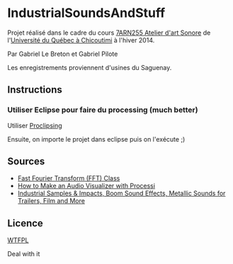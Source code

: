 # IndustrialSoundsAndStuff

Projet réalisé dans le cadre du cours [7ARN255 Atelier d'art Sonore](http://cours.uqac.ca/7ARN255) de l'[Université du Québec à Chicoutimi](http://www.uqac.ca/) à l'hiver 2014.

Par Gabriel Le Breton et Gabriel Pilote

Les enregistrements proviennent d'usines du Saguenay.

## Instructions

### Utiliser Eclipse pour faire du processing (much better)

Utiliser [Proclipsing](https://code.google.com/p/proclipsing/wiki/GettingStarted)

Ensuite, on importe le projet dans eclipse puis on l'exécute ;)

## Sources

* [Fast Fourier Transform (FFT) Class](http://code.compartmental.net/minim/javadoc/ddf/minim/analysis/FFT.html)
* [How to Make an Audio Visualizer with Processi](http://www.pfesto.com/how-to-make-an-audio-visualizer-with-processing/)
* [Industrial Samples & Impacts, Boom Sound Effects, Metallic Sounds for Trailers, Film and More](http://youtu.be/wJEVYJNwxJI)

## Licence

[WTFPL](http://www.wtfpl.net/txt/copying/)

Deal with it
